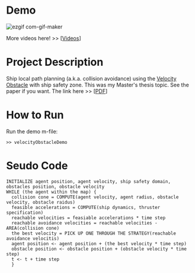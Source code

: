 # Demo
![ezgif com-gif-maker](https://user-images.githubusercontent.com/24229051/172056748-b35d3602-8a0a-4975-b665-816456b3db9a.gif)

More videos here! >> [[Videos](https://www.youtube.com/watch?v=UFRGuUviqhE&list=PLYNMvZ8JbO9YnUwum6Ky8nyXgP2XNNy-a)]

# Project Description
Ship local path planning (a.k.a. collision avoidance) using the [Velocity Obstacle](https://citeseerx.ist.psu.edu/viewdoc/download?doi=10.1.1.56.6352&rep=rep1&type=pdf) with ship safety zone. 
This was my Master's thesis topic. See the paper if you want. The link here >> [[PDF](http://inha.dcollection.net/public_resource/pdf/200000261477_20220606000607.pdf)]

# How to Run
Run the demo m-file:
```
>> velocityObstacleDemo
```

# Seudo Code
```
INITIALIZE agent position, agent velocity, ship safety domain, obstacles position, obstacle velocity
WHILE (the agent within the map) {
  collision cone = COMPUTE(agent velocity, agent radius, obstacle velocity, obstacle raidus)
  feasible accelerations = COMPUTE(ship dynamics, thruster specification)
  reachable velocities = feasiable accelerations * time step
  reachable avoidance velocities = reachable velocities - AREA(collision cone)
  the best velocity = PICK UP ONE THROUGH THE STRATEGY(reachable avoidance velocitis)
  agent position <- agent position + (the best velocity * time step)
  obstacle position <- obstacle position + (obstacle velocity * time step)
  t <- t + time step
  }
```
